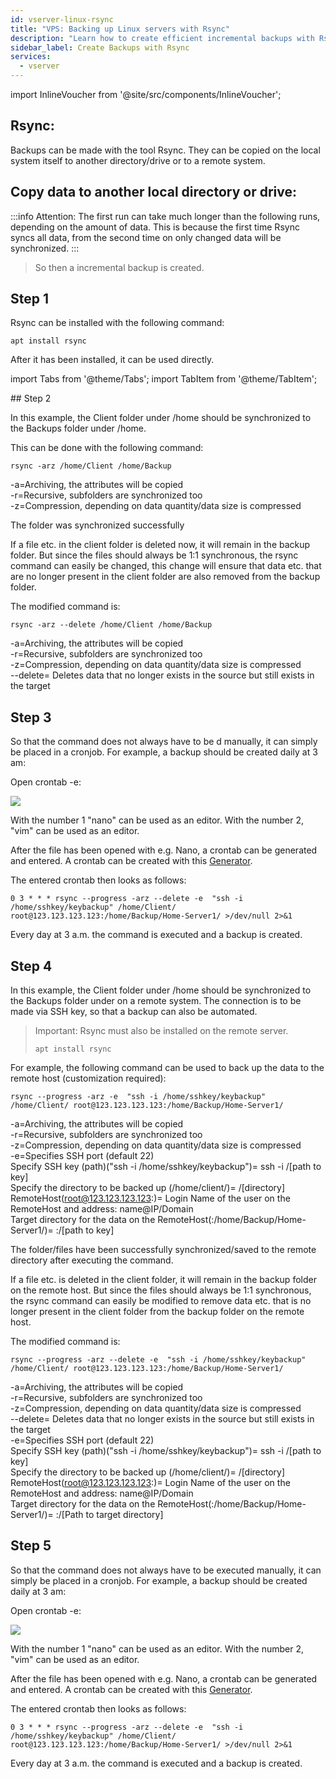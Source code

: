 ```yaml
---
id: vserver-linux-rsync
title: "VPS: Backing up Linux servers with Rsync"
description: "Learn how to create efficient incremental backups with Rsync for local or remote data synchronization → Learn more now"
sidebar_label: Create Backups with Rsync
services:
  - vserver
---
```


import InlineVoucher from '@site/src/components/InlineVoucher';

<InlineVoucher />

## Rsync:

Backups can be made with the tool Rsync. 
They can be copied on the local system itself to another directory/drive or to a remote system.  

## Copy data to another local directory or drive:

:::info
Attention: The first run can take much longer than the following runs, depending on the amount of data. This is because the first time Rsync syncs all data, from the second time on only changed data will be synchronized. 
:::
>So then a incremental backup is created.  

## Step 1

Rsync can be installed with the following command:

```
apt install rsync
```

After it has been installed, it can be used directly. 

import Tabs from '@theme/Tabs';
import TabItem from '@theme/TabItem';

<Tabs>
<TabItem value="Daily backup to a local directory/drive" label="Daily backup to a local directory/drive">
## Step 2

In this example, the Client folder under /home should be synchronized to the Backups folder under /home. 

This can be done with the following command: 

```
rsync -arz /home/Client /home/Backup
```
-a=Archiving, the attributes will be copied
<br/>
-r=Recursive, subfolders are synchronized too
<br/>
-z=Compression, depending on data quantity/data size is compressed 


The folder was synchronized successfully 

If a file etc. in the client folder is deleted now, it will remain in the backup folder. 
But since the files should always be 1:1 synchronous, the rsync command can easily be changed, this change will ensure that data etc. that are no longer present in the client folder are also removed from the backup folder. 

The modified command is: 

```
rsync -arz --delete /home/Client /home/Backup
```
-a=Archiving, the attributes will be copied
<br/>
-r=Recursive, subfolders are synchronized too
<br/>
-z=Compression, depending on data quantity/data size is compressed
<br/>
--delete= Deletes data that no longer exists in the source but still exists in the target

## Step 3

So that the command does not always have to be d manually, it can simply be placed in a cronjob. 
For example, a backup should be created daily at 3 am: 

Open crontab -e:

![](https://screensaver01.zap-hosting.com/index.php/s/9ScQ7roDkzWcSFW/preview)

With the number 1 "nano" can be used as an editor.
With the number 2, "vim" can be used as an editor.  

After the file has been opened with e.g. Nano, a crontab can be generated and entered. 
A crontab can be created with this [Generator](https://crontab-generator.org/). 

The entered crontab then looks as follows: 

 ```
0 3 * * * rsync --progress -arz --delete -e  "ssh -i /home/sshkey/keybackup" /home/Client/ root@123.123.123.123:/home/Backup/Home-Server1/ >/dev/null 2>&1
```

Every day at 3 a.m. the command is executed and a backup is created. 

</TabItem>
<TabItem value="Daily backup to a remote system" label="Daily backup to a remote system">

## Step 4

In this example, the Client folder under /home should be synchronized to the Backups folder under on a remote system. The connection is to be made via SSH key, so that a backup can also be automated.  
>Important: Rsync must also be installed on the remote server. 
>```
>apt install rsync
>````

For example, the following command can be used to back up the data to the remote host (customization required): 

```
rsync --progress -arz -e  "ssh -i /home/sshkey/keybackup" /home/Client/ root@123.123.123.123:/home/Backup/Home-Server1/
```

-a=Archiving, the attributes will be copied
<br/>
-r=Recursive, subfolders are synchronized too
<br/>
-z=Compression, depending on data quantity/data size is compressed 
<br/>
-e=Specifies SSH port (default 22)
<br/>
Specify SSH key (path)("ssh -i /home/sshkey/keybackup")= ssh -i /[path to key]
<br/>
Specify the directory to be backed up (/home/client/)= /[directory]
<br/>
RemoteHost(root@123.123.123.123:)= Login Name of the user on the RemoteHost and address: name@IP/Domain
<br/>
Target directory for the data on the RemoteHost(:/home/Backup/Home-Server1/)= :/[path to key]

The folder/files have been successfully synchronized/saved to the remote directory after executing the command.
  

If a file etc. is deleted in the client folder, it will remain in the backup folder on the remote host. 
But since the files should always be 1:1 synchronous, the rsync command can easily be modified to remove data etc. that is no longer present in the client folder from the backup folder on the remote host. 

The modified command is:

```
rsync --progress -arz --delete -e  "ssh -i /home/sshkey/keybackup" /home/Client/ root@123.123.123.123:/home/Backup/Home-Server1/
```
-a=Archiving, the attributes will be copied
<br/>
-r=Recursive, subfolders are synchronized too
<br/>
-z=Compression, depending on data quantity/data size is compressed 
<br/>
--delete= Deletes data that no longer exists in the source but still exists in the target
<br/>
-e=Specifies SSH port (default 22)
<br/>
Specify SSH key (path)("ssh -i /home/sshkey/keybackup")= ssh -i /[path to key]
<br/>
Specify the directory to be backed up (/home/client/)= /[directory]
<br/>
RemoteHost(root@123.123.123.123:)= Login Name of the user on the RemoteHost and address: name@IP/Domain
<br/>
Target directory for the data on the RemoteHost(:/home/Backup/Home-Server1/)= :/[Path to target directory]

## Step 5

So that the command does not always have to be executed manually, it can simply be placed in a cronjob. 
For example, a backup should be created daily at 3 am: 

Open crontab -e:

![](https://screensaver01.zap-hosting.com/index.php/s/9ScQ7roDkzWcSFW/preview)

With the number 1 "nano" can be used as an editor.
With the number 2, "vim" can be used as an editor.  

After the file has been opened with e.g. Nano, a crontab can be generated and entered. 
A crontab can be created with this [Generator](https://crontab-generator.org/). 

The entered crontab then looks as follows: 
  
  
 ```
0 3 * * * rsync --progress -arz --delete -e  "ssh -i /home/sshkey/keybackup" /home/Client/ root@123.123.123.123:/home/Backup/Home-Server1/ >/dev/null 2>&1
```

Every day at 3 a.m. the command is executed and a backup is created. 

</TabItem>
</Tabs>

<InlineVoucher />
